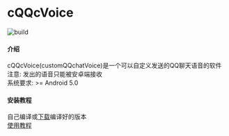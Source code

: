 # cQQcVoice
![build](https://github.com/493505110/cQQcVoice/workflows/build/badge.svg)	
#### 介绍
cQQcVoice(customQQchatVoice)是一个可以自定义发送的QQ聊天语音的软件    
注意: 发出的语音只能被安卓端接收    
系统要求: >= Android 5.0

#### 安装教程
自己编译或[下载](https://github.com/493505110/cQQcVoice/releases)编译好的版本    
[使用教程](https://cdn.jsdelivr.net/gh/493505110/cQQcVoice/1.gif)